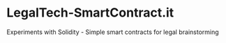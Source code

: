 # LegalTech-SmartContract.it
Experiments with Solidity -  Simple smart contracts for legal brainstorming
